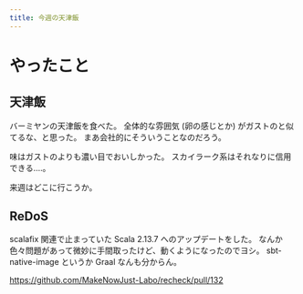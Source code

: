 ```yaml
---
title: 今週の天津飯
---
```


# やったこと

## 天津飯

バーミヤンの天津飯を食べた。
全体的な雰囲気 (卵の感じとか) がガストのと似てるな、と思った。
まあ会社的にそういうことなのだろう。

味はガストのよりも濃い目でおいしかった。
スカイラーク系はそれなりに信用できる‥‥。

来週はどこに行こうか。

## ReDoS

scalafix 関連で止まっていた Scala 2.13.7 へのアップデートをした。
なんか色々問題があって微妙に手間取ったけど、動くようになったのでヨシ。
sbt-native-image というか Graal なんも分からん。

<https://github.com/MakeNowJust-Labo/recheck/pull/132>
